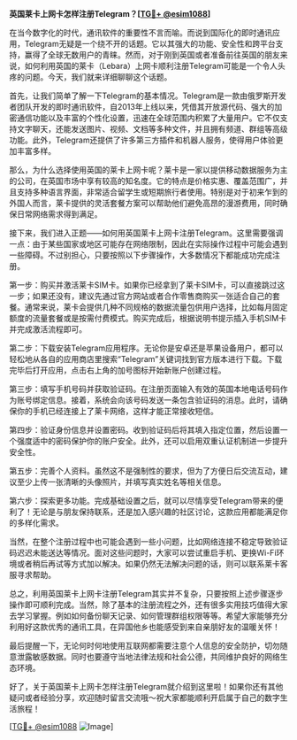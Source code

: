 **英国莱卡上网卡怎样注册Telegram？[[TG💪+ @esim1088](https://t.me/s/esim1088)]**

在当今数字化的时代，通讯软件的重要性不言而喻。而说到国际化的即时通讯应用，Telegram无疑是一个绕不开的话题。它以其强大的功能、安全性和跨平台支持，赢得了全球无数用户的青睐。然而，对于刚到英国或者准备前往英国的朋友来说，如何利用英国的莱卡（Lebara）上网卡顺利注册Telegram可能是一个令人头疼的问题。今天，我们就来详细聊聊这个话题。

首先，让我们简单了解一下Telegram的基本情况。Telegram是一款由俄罗斯开发者团队开发的即时通讯软件，自2013年上线以来，凭借其开放源代码、强大的加密通信功能以及丰富的个性化设置，迅速在全球范围内积累了大量用户。它不仅支持文字聊天，还能发送图片、视频、文档等多种文件，并且拥有频道、群组等高级功能。此外，Telegram还提供了许多第三方插件和机器人服务，使得用户体验更加丰富多样。

那么，为什么选择使用英国的莱卡上网卡呢？莱卡是一家以提供移动数据服务为主的公司，在英国市场中享有较高的知名度。它的特点是价格实惠、覆盖范围广，并且支持多种语言界面，非常适合留学生或短期旅行者使用。特别是对于初来乍到的外国人而言，莱卡提供的灵活套餐方案可以帮助他们避免高昂的漫游费用，同时确保日常网络需求得到满足。

接下来，我们进入正题——如何用英国莱卡上网卡注册Telegram。这里需要强调一点：由于某些国家或地区可能存在网络限制，因此在实际操作过程中可能会遇到一些障碍。不过别担心，只要按照以下步骤操作，大多数情况下都能成功完成注册。

第一步：购买并激活莱卡SIM卡。如果你已经拿到了莱卡SIM卡，可以直接跳过这一步；如果还没有，建议先通过官方网站或者合作零售商购买一张适合自己的套餐。通常来说，莱卡会提供几种不同规格的数据流量包供用户选择，比如每月固定额度的流量套餐或是按需付费模式。购买完成后，根据说明书提示插入手机SIM卡并完成激活流程即可。

第二步：下载安装Telegram应用程序。无论你是安卓还是苹果设备用户，都可以轻松地从各自的应用商店里搜索“Telegram”关键词找到官方版本进行下载。下载完毕后打开应用，点击右上角的加号图标开始新账户创建过程。

第三步：填写手机号码并获取验证码。在注册页面输入有效的英国本地电话号码作为账号绑定信息。接着，系统会向该号码发送一条包含验证码的消息。此时，请确保你的手机已经连接上了莱卡网络，这样才能正常接收短信。

第四步：验证身份信息并设置密码。收到验证码后将其填入指定位置，然后设置一个强度适中的密码保护你的账户安全。此外，还可以启用双重认证机制进一步提升安全性。

第五步：完善个人资料。虽然这不是强制性的要求，但为了方便日后交流互动，建议至少上传一张清晰的头像照片，并填写真实姓名等相关信息。

第六步：探索更多功能。完成基础设置之后，就可以尽情享受Telegram带来的便利了！无论是与朋友保持联系，还是加入感兴趣的社区讨论，这款应用都能满足你的多样化需求。

当然，在整个注册过程中也可能会遇到一些小问题，比如网络连接不稳定导致验证码迟迟未能送达等情况。面对这些问题时，大家可以尝试重启手机、更换Wi-Fi环境或者稍后再试等方式加以解决。如果仍然无法解决问题的话，则可以联系莱卡客服寻求帮助。

总之，利用英国莱卡上网卡注册Telegram其实并不复杂，只要按照上述步骤逐步操作即可顺利完成。当然，除了基本的注册流程之外，还有很多实用技巧值得大家去学习掌握。例如如何备份聊天记录、如何管理群组权限等等。希望大家能够充分利用好这款优秀的通讯工具，在异国他乡也能感受到来自亲朋好友的温暖关怀！

最后提醒一下，无论何时何地使用互联网都需要注意个人信息的安全防护，切勿随意泄露敏感数据。同时也要遵守当地法律法规和社会公德，共同维护良好的网络生态环境。

好了，关于英国莱卡上网卡怎样注册Telegram就介绍到这里啦！如果你还有其他疑问或者经验分享，欢迎随时留言交流哦～祝大家都能顺利开启属于自己的数字生活旅程！

[[TG💪+ @esim1088](https://t.me/s/esim1088) ![Image](https://i.postimg.cc/4NQfJmqS/Snipaste-2025-05-13-00-14-12.png)]